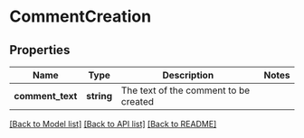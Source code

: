 # CommentCreation

## Properties
Name | Type | Description | Notes
------------ | ------------- | ------------- | -------------
**comment_text** | **string** | The text of the comment to be created | 

[[Back to Model list]](../README.md#documentation-for-models) [[Back to API list]](../README.md#documentation-for-api-endpoints) [[Back to README]](../README.md)


